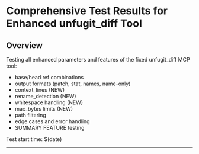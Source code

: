 # Comprehensive Test Results for Enhanced unfugit_diff Tool

## Overview
Testing all enhanced parameters and features of the fixed unfugit_diff MCP tool:
- base/head ref combinations
- output formats (patch, stat, names, name-only)
- context_lines (NEW)
- rename_detection (NEW)
- whitespace handling (NEW)
- max_bytes limits (NEW)
- path filtering
- edge cases and error handling
- SUMMARY FEATURE testing

Test start time: $(date)

---
